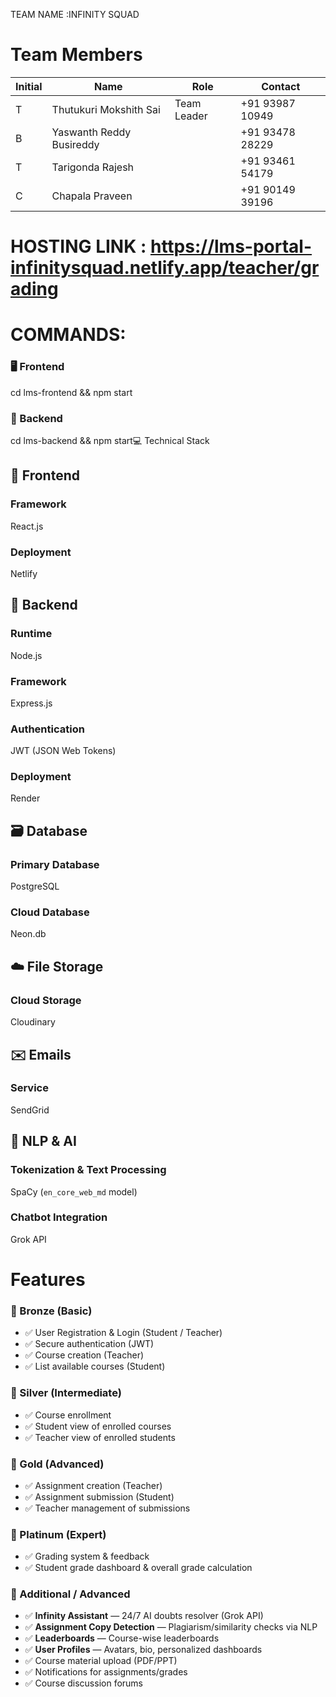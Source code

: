 TEAM NAME :INFINITY SQUAD 
# Team Members
| Initial | Name                    | Role        | Contact         |
|--------|--------------------------|-------------|---------------- |
| T      | Thutukuri Mokshith Sai   | Team Leader | +91 93987 10949 |
| B      | Yaswanth Reddy Busireddy |             | +91 93478 28229 |
| T      | Tarigonda Rajesh         |             | +91 93461 54179 |
| C      | Chapala Praveen          |             | +91 90149 39196 |

# HOSTING LINK : https://lms-portal-infinitysquad.netlify.app/teacher/grading

# COMMANDS:

### 🖥️ Frontend
cd lms-frontend && npm start
### 🧠 Backend
cd lms-backend && npm start💻 Technical Stack

## 🎨 Frontend
### Framework
React.js  
### Deployment
Netlify  
## 🧩 Backend
### Runtime
Node.js  
### Framework
Express.js  
### Authentication
JWT (JSON Web Tokens)  
### Deployment
Render  
## 🗃️ Database
### Primary Database
PostgreSQL  
### Cloud Database
Neon.db  

## ☁️ File Storage
### Cloud Storage
Cloudinary  

## ✉️ Emails
### Service
SendGrid  

## 🤖 NLP & AI
### Tokenization & Text Processing
SpaCy (`en_core_web_md` model)  
### Chatbot Integration
Grok API  

# Features
### 🥉 Bronze (Basic)
- ✅ User Registration & Login (Student / Teacher)
- ✅ Secure authentication (JWT)
- ✅ Course creation (Teacher)
- ✅ List available courses (Student)

### 🥈 Silver (Intermediate)
- ✅ Course enrollment
- ✅ Student view of enrolled courses
- ✅ Teacher view of enrolled students

### 🥇 Gold (Advanced)
- ✅ Assignment creation (Teacher)
- ✅ Assignment submission (Student)
- ✅ Teacher management of submissions

### 💎 Platinum (Expert)
- ✅ Grading system & feedback
- ✅ Student grade dashboard & overall grade calculation

### 🌟 Additional / Advanced
- ✅ **Infinity Assistant** — 24/7 AI doubts resolver (Grok API)
- ✅ **Assignment Copy Detection** — Plagiarism/similarity checks via NLP
- ✅ **Leaderboards** — Course-wise leaderboards
- ✅ **User Profiles** — Avatars, bio, personalized dashboards
- ✅ Course material upload (PDF/PPT)
- ✅ Notifications for assignments/grades
- ✅ Course discussion forums




